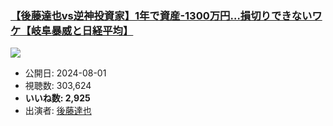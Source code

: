 ### [【後藤達也vs逆神投資家】1年で資産-1300万円…損切りできないワケ【岐阜暴威と日経平均】](https://www.youtube.com/watch?v=57BK0qmtqz8)
[![](https://img.youtube.com/vi/57BK0qmtqz8/sddefault.jpg)](https://www.youtube.com/watch?v=57BK0qmtqz8)
-   公開日: 2024-08-01
-   視聴数: 303,624
-   **いいね数: 2,925**
-   出演者: [後藤達也](/rehacq_fan/people/後藤達也 "wikilink")
